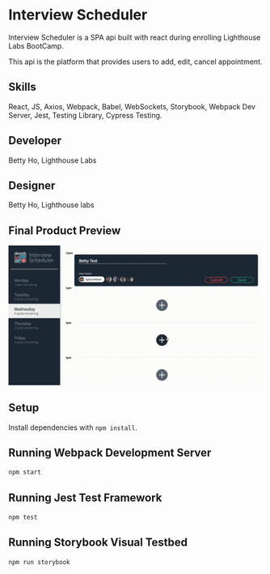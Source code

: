 # Interview Scheduler

Interview Scheduler is a SPA api built with react during enrolling Lighthouse Labs BootCamp.

This api is the platform that provides users to add, edit, cancel appointment.

## Skills

React, JS, Axios, Webpack, Babel, WebSockets, Storybook, Webpack Dev Server, Jest, Testing Library, Cypress Testing.

## Developer

Betty Ho, Lighthouse Labs 

## Designer

Betty Ho, 
Lighthouse labs
## Final Product Preview

!["Preview video"](https://github.com/BettyHoPro/scheduler/blob/master/public/docs/scheduler_preview.gif)


## Setup

Install dependencies with `npm install`.

## Running Webpack Development Server

```sh
npm start
```

## Running Jest Test Framework

```sh
npm test
```

## Running Storybook Visual Testbed

```sh
npm run storybook
```
